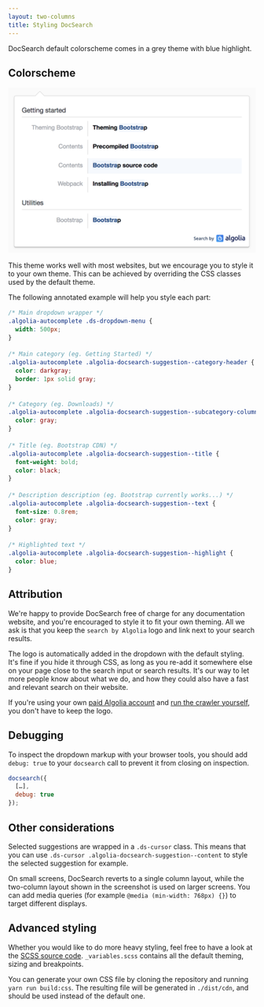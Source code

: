 ```yaml
---
layout: two-columns
title: Styling DocSearch
---
```


DocSearch default colorscheme comes in a grey theme with blue highlight.

## Colorscheme

![Default colorscheme][1]

This theme works well with most websites, but we encourage you to style it to
your own theme. This can be achieved by overriding the CSS classes used by the
default theme.

The following annotated example will help you style each part:

```css
/* Main dropdown wrapper */
.algolia-autocomplete .ds-dropdown-menu {
  width: 500px;
}

/* Main category (eg. Getting Started) */
.algolia-autocomplete .algolia-docsearch-suggestion--category-header {
  color: darkgray;
  border: 1px solid gray;
}

/* Category (eg. Downloads) */
.algolia-autocomplete .algolia-docsearch-suggestion--subcategory-column {
  color: gray;
}

/* Title (eg. Bootstrap CDN) */
.algolia-autocomplete .algolia-docsearch-suggestion--title {
  font-weight: bold;
  color: black;
}

/* Description description (eg. Bootstrap currently works...) */
.algolia-autocomplete .algolia-docsearch-suggestion--text {
  font-size: 0.8rem;
  color: gray;
}

/* Highlighted text */
.algolia-autocomplete .algolia-docsearch-suggestion--highlight {
  color: blue;
}
```

## Attribution

We're happy to provide DocSearch free of charge for any documentation website,
and you're encouraged to style it to fit your own theming. All we ask is that
you keep the `search by Algolia` logo and link next to your search results.

The logo is automatically added in the dropdown with the default styling. It's
fine if you hide it through CSS, as long as you re-add it somewhere else on your
page close to the search input or search results. It's our way to let more
people know about what we do, and how they could also have a fast and relevant
search on their website.

If you're using your own [paid Algolia account][2] and [run the crawler
yourself][3], you don't have to keep the logo.

## Debugging

To inspect the dropdown markup with your browser tools, you should add
`debug: true` to your `docsearch` call to prevent it from closing on inspection.

```javascript
docsearch({
  […],
  debug: true
});
```

## Other considerations

Selected suggestions are wrapped in a `.ds-cursor` class. This means that you
can use `.ds-cursor .algolia-docsearch-suggestion--content` to style the
selected suggestion for example.

On small screens, DocSearch reverts to a single column layout, while the
two-column layout shown in the screenshot is used on larger screens. You can add
media queries (for example `@media (min-width: 768px) {}`) to target different
displays.

## Advanced styling

Whether you would like to do more heavy styling, feel free to have a look at the
[SCSS source code][4]. `_variables.scss` contains all the default theming,
sizing and breakpoints.

You can generate your own CSS file by cloning the repository and running
`yarn run build:css`. The resulting file will be generated in `./dist/cdn`, and
should be used instead of the default one.

[1]: ./assets/default-colorscheme.png
[2]: https://www.algolia.com/pricing
[3]: ./crawler-overview.html
[4]: https://github.com/algolia/docsearch/tree/master/src/styles
